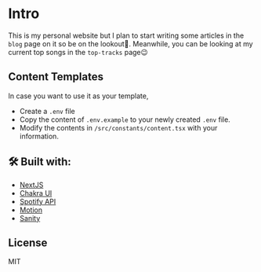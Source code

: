 # Intro

This is my personal website but I plan to start writing some articles in the `blog` page on it so be on the lookout👀. Meanwhile, you can be looking at my current top songs in the `top-tracks` page😉

## Content Templates
In case you want to use it as your template, 
- Create a `.env` file 
- Copy the content of `.env.example` to your newly created `.env` file.
- Modify the contents in `/src/constants/content.tsx` with your information.
## 🛠 Built with:

- [NextJS](https://nextjs.org)
- [Chakra UI](https://chakra-ui.com/)
- [Spotify API](https://developer.spotify.com/)
- [Motion](https://www.framer.com/)
- [Sanity](https://sanity.io)

## License

MIT

